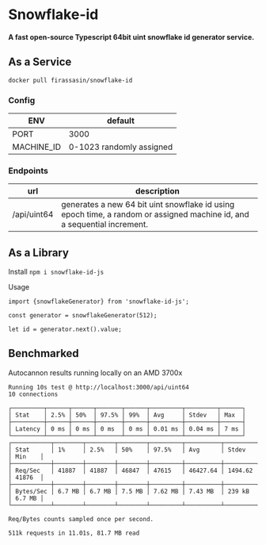 # Snowflake-id

#### A fast open-source Typescript 64bit uint snowflake id generator service.


## As a Service

`docker pull firassasin/snowflake-id`

### Config

| ENV | default |
| --- | ----------- |
| PORT | 3000 |
| MACHINE_ID | 0-1023 randomly assigned |

### Endpoints

| url | description |
| --- | ----------- |
| /api/uint64 | generates a new 64 bit uint snowflake id using epoch time, a random or assigned machine id, and a sequential increment. |

## As a Library

Install `npm i snowflake-id-js`

Usage

```
import {snowflakeGenerator} from 'snowflake-id-js';

const generator = snowflakeGenerator(512);

let id = generator.next().value;
```


## Benchmarked 
Autocannon results running locally on an AMD 3700x

```
Running 10s test @ http://localhost:3000/api/uint64
10 connections

┌─────────┬──────┬──────┬───────┬──────┬─────────┬─────────┬──────┐
│ Stat    │ 2.5% │ 50%  │ 97.5% │ 99%  │ Avg     │ Stdev   │ Max  │
├─────────┼──────┼──────┼───────┼──────┼─────────┼─────────┼──────┤
│ Latency │ 0 ms │ 0 ms │ 0 ms  │ 0 ms │ 0.01 ms │ 0.04 ms │ 7 ms │
└─────────┴──────┴──────┴───────┴──────┴─────────┴─────────┴──────┘
┌───────────┬────────┬────────┬────────┬─────────┬──────────┬─────────┬────────┐
│ Stat      │ 1%     │ 2.5%   │ 50%    │ 97.5%   │ Avg      │ Stdev   │ Min    │
├───────────┼────────┼────────┼────────┼─────────┼──────────┼─────────┼────────┤
│ Req/Sec   │ 41887  │ 41887  │ 46847  │ 47615   │ 46427.64 │ 1494.62 │ 41876  │
├───────────┼────────┼────────┼────────┼─────────┼──────────┼─────────┼────────┤
│ Bytes/Sec │ 6.7 MB │ 6.7 MB │ 7.5 MB │ 7.62 MB │ 7.43 MB  │ 239 kB  │ 6.7 MB │
└───────────┴────────┴────────┴────────┴─────────┴──────────┴─────────┴────────┘

Req/Bytes counts sampled once per second.

511k requests in 11.01s, 81.7 MB read
```